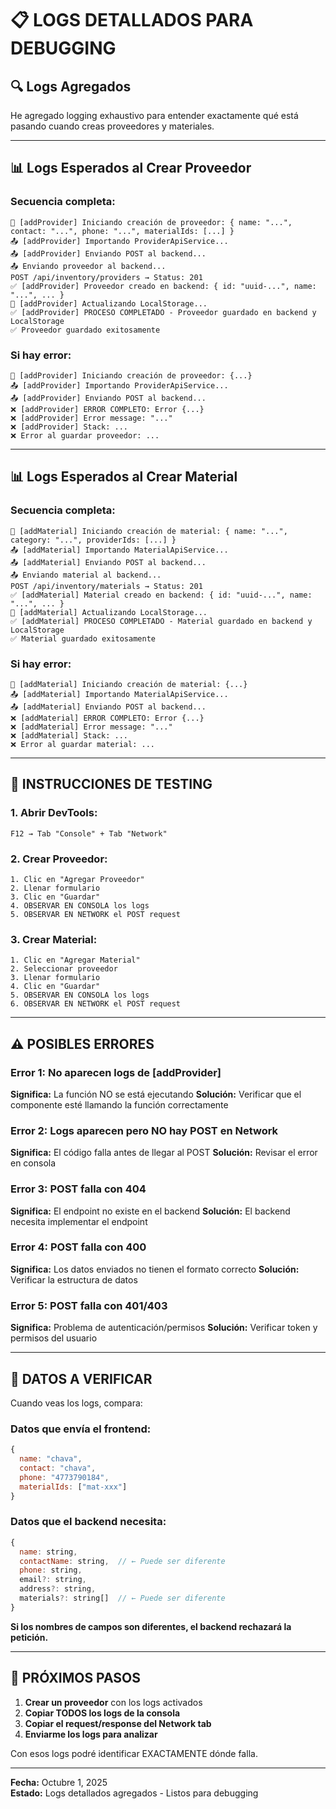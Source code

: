 # 📋 **LOGS DETALLADOS PARA DEBUGGING**

## 🔍 **Logs Agregados**

He agregado logging exhaustivo para entender exactamente qué está pasando cuando creas proveedores y materiales.

---

## 📊 **Logs Esperados al Crear Proveedor**

### **Secuencia completa:**
```
🚀 [addProvider] Iniciando creación de proveedor: { name: "...", contact: "...", phone: "...", materialIds: [...] }
📤 [addProvider] Importando ProviderApiService...
📤 [addProvider] Enviando POST al backend...
📤 Enviando proveedor al backend...
POST /api/inventory/providers → Status: 201
✅ [addProvider] Proveedor creado en backend: { id: "uuid-...", name: "...", ... }
💾 [addProvider] Actualizando LocalStorage...
✅ [addProvider] PROCESO COMPLETADO - Proveedor guardado en backend y LocalStorage
✅ Proveedor guardado exitosamente
```

### **Si hay error:**
```
🚀 [addProvider] Iniciando creación de proveedor: {...}
📤 [addProvider] Importando ProviderApiService...
📤 [addProvider] Enviando POST al backend...
❌ [addProvider] ERROR COMPLETO: Error {...}
❌ [addProvider] Error message: "..."
❌ [addProvider] Stack: ...
❌ Error al guardar proveedor: ...
```

---

## 📊 **Logs Esperados al Crear Material**

### **Secuencia completa:**
```
🚀 [addMaterial] Iniciando creación de material: { name: "...", category: "...", providerIds: [...] }
📤 [addMaterial] Importando MaterialApiService...
📤 [addMaterial] Enviando POST al backend...
📤 Enviando material al backend...
POST /api/inventory/materials → Status: 201
✅ [addMaterial] Material creado en backend: { id: "uuid-...", name: "...", ... }
💾 [addMaterial] Actualizando LocalStorage...
✅ [addMaterial] PROCESO COMPLETADO - Material guardado en backend y LocalStorage
✅ Material guardado exitosamente
```

### **Si hay error:**
```
🚀 [addMaterial] Iniciando creación de material: {...}
📤 [addMaterial] Importando MaterialApiService...
📤 [addMaterial] Enviando POST al backend...
❌ [addMaterial] ERROR COMPLETO: Error {...}
❌ [addMaterial] Error message: "..."
❌ [addMaterial] Stack: ...
❌ Error al guardar material: ...
```

---

## 🧪 **INSTRUCCIONES DE TESTING**

### **1. Abrir DevTools:**
```
F12 → Tab "Console" + Tab "Network"
```

### **2. Crear Proveedor:**
```
1. Clic en "Agregar Proveedor"
2. Llenar formulario
3. Clic en "Guardar"
4. OBSERVAR EN CONSOLA los logs
5. OBSERVAR EN NETWORK el POST request
```

### **3. Crear Material:**
```
1. Clic en "Agregar Material"
2. Seleccionar proveedor
3. Llenar formulario
4. Clic en "Guardar"
5. OBSERVAR EN CONSOLA los logs
6. OBSERVAR EN NETWORK el POST request
```

---

## ⚠️ **POSIBLES ERRORES**

### **Error 1: No aparecen logs de [addProvider]**
**Significa:** La función NO se está ejecutando
**Solución:** Verificar que el componente esté llamando la función correctamente

### **Error 2: Logs aparecen pero NO hay POST en Network**
**Significa:** El código falla antes de llegar al POST
**Solución:** Revisar el error en consola

### **Error 3: POST falla con 404**
**Significa:** El endpoint no existe en el backend
**Solución:** El backend necesita implementar el endpoint

### **Error 4: POST falla con 400**
**Significa:** Los datos enviados no tienen el formato correcto
**Solución:** Verificar la estructura de datos

### **Error 5: POST falla con 401/403**
**Significa:** Problema de autenticación/permisos
**Solución:** Verificar token y permisos del usuario

---

## 📝 **DATOS A VERIFICAR**

Cuando veas los logs, compara:

### **Datos que envía el frontend:**
```javascript
{
  name: "chava",
  contact: "chava",
  phone: "4773790184",
  materialIds: ["mat-xxx"]
}
```

### **Datos que el backend necesita:**
```javascript
{
  name: string,
  contactName: string,  // ← Puede ser diferente
  phone: string,
  email?: string,
  address?: string,
  materials?: string[]  // ← Puede ser diferente
}
```

**Si los nombres de campos son diferentes, el backend rechazará la petición.**

---

## 🎯 **PRÓXIMOS PASOS**

1. **Crear un proveedor** con los logs activados
2. **Copiar TODOS los logs de la consola**
3. **Copiar el request/response del Network tab**
4. **Enviarme los logs para analizar**

Con esos logs podré identificar EXACTAMENTE dónde falla.

---

**Fecha:** Octubre 1, 2025  
**Estado:** Logs detallados agregados - Listos para debugging
